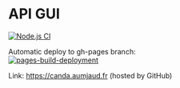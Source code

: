 # API GUI

[![Node.js CI](https://github.com/antoine-aumjaud/api-gui/actions/workflows/build_and_push.yml/badge.svg?branch=master)](https://github.com/antoine-aumjaud/api-gui/actions/workflows/build_and_push.yml)


Automatic deploy to gh-pages branch:  
[![pages-build-deployment](https://github.com/antoine-aumjaud/api-gui/actions/workflows/pages/pages-build-deployment/badge.svg?branch=gh-pages)](https://github.com/antoine-aumjaud/api-gui/actions/workflows/pages/pages-build-deployment)

Link: https://canda.aumjaud.fr (hosted by GitHub)

